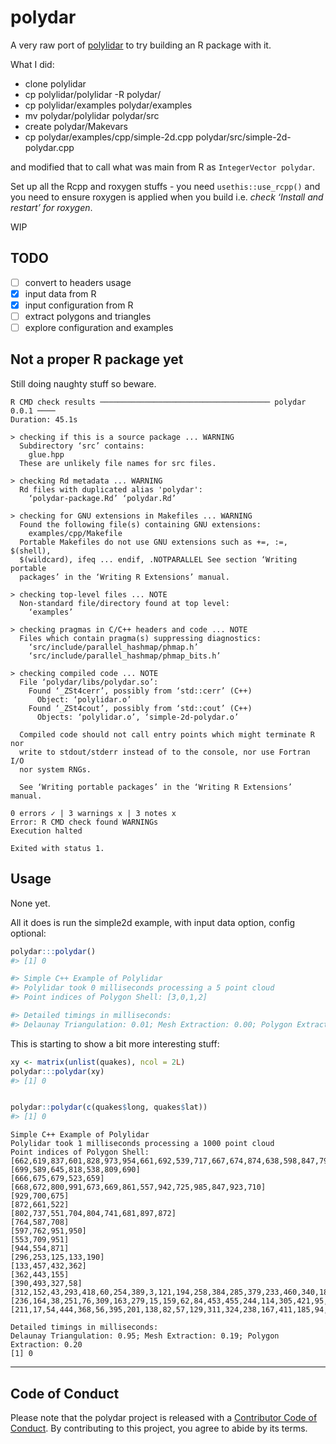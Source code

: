 
<!-- README.md is generated from README.Rmd. Please edit that file -->

# polydar

<!-- badges: start -->

<!-- badges: end -->

A very raw port of [polylidar](https://github.com/JeremyBYU/polylidar)
to try building an R package with it.

What I did:

  - clone polylidar
  - cp polylidar/polylidar -R polydar/
  - cp polylidar/examples polydar/examples
  - mv polydar/polylidar polydar/src
  - create polydar/Makevars
  - cp polydar/examples/cpp/simple-2d.cpp
    polydar/src/simple-2d-polydar.cpp

and modified that to call what was main from R as `IntegerVector
polydar`.

Set up all the Rcpp and roxygen stuffs - you need `usethis::use_rcpp()`
and you need to ensure roxygen is applied when you build i.e. *check
‘Install and restart’ for roxygen*.

WIP

## TODO

  - [ ] convert to headers usage
  - [x] input data from R
  - [x] input configuration from R
  - [ ] extract polygons and triangles
  - [ ] explore configuration and examples

## Not a proper R package yet

Still doing naughty stuff so beware.

    R CMD check results ────────────────────────────────────── polydar 0.0.1 ────
    Duration: 45.1s
    
    > checking if this is a source package ... WARNING
      Subdirectory ‘src’ contains:
        glue.hpp
      These are unlikely file names for src files.
    
    > checking Rd metadata ... WARNING
      Rd files with duplicated alias 'polydar':
        ‘polydar-package.Rd’ ‘polydar.Rd’
    
    > checking for GNU extensions in Makefiles ... WARNING
      Found the following file(s) containing GNU extensions:
        examples/cpp/Makefile
      Portable Makefiles do not use GNU extensions such as +=, :=, $(shell),
      $(wildcard), ifeq ... endif, .NOTPARALLEL See section ‘Writing portable
      packages’ in the ‘Writing R Extensions’ manual.
    
    > checking top-level files ... NOTE
      Non-standard file/directory found at top level:
        ‘examples’
    
    > checking pragmas in C/C++ headers and code ... NOTE
      Files which contain pragma(s) suppressing diagnostics:
        ‘src/include/parallel_hashmap/phmap.h’
        ‘src/include/parallel_hashmap/phmap_bits.h’
    
    > checking compiled code ... NOTE
      File ‘polydar/libs/polydar.so’:
        Found ‘_ZSt4cerr’, possibly from ‘std::cerr’ (C++)
          Object: ‘polylidar.o’
        Found ‘_ZSt4cout’, possibly from ‘std::cout’ (C++)
          Objects: ‘polylidar.o’, ‘simple-2d-polydar.o’
      
      Compiled code should not call entry points which might terminate R nor
      write to stdout/stderr instead of to the console, nor use Fortran I/O
      nor system RNGs.
      
      See ‘Writing portable packages’ in the ‘Writing R Extensions’ manual.
    
    0 errors ✓ | 3 warnings x | 3 notes x
    Error: R CMD check found WARNINGs
    Execution halted
    
    Exited with status 1.

## Usage

None yet.

All it does is run the simple2d example, with input data option, config
optional:

``` r
polydar:::polydar()
#> [1] 0

#> Simple C++ Example of Polylidar
#> Polylidar took 0 milliseconds processing a 5 point cloud
#> Point indices of Polygon Shell: [3,0,1,2]

#> Detailed timings in milliseconds:
#> Delaunay Triangulation: 0.01; Mesh Extraction: 0.00; Polygon Extraction: 0.01
```

This is starting to show a bit more interesting stuff:

``` r
xy <- matrix(unlist(quakes), ncol = 2L)
polydar:::polydar(xy)
#> [1] 0


polydar::polydar(c(quakes$long, quakes$lat))
#> [1] 0
```

    Simple C++ Example of Polylidar
    Polylidar took 1 milliseconds processing a 1000 point cloud
    Point indices of Polygon Shell: [662,619,837,601,828,973,954,661,692,539,717,667,674,874,638,598,847,799,953,921,755,618,816,732,805,873,640,781,604,649,950,562,745,830,627,564,504,783,677,922,959,648,853,594,521,964,691,612,877,576,901,505,663,510,818,751,744,586,917,688,589,770,690,992,531,941,753,655,558,925,867,913,879,798,508,650,932,889,773,791,957,936,826,536,945,827,893,549,578,754,694]
    [699,589,645,818,538,809,690]
    [666,675,679,523,659]
    [668,672,800,991,673,669,861,557,942,725,985,847,923,710]
    [929,700,675]
    [872,661,522]
    [802,737,551,704,804,741,681,897,872]
    [764,587,708]
    [597,762,951,950]
    [553,709,951]
    [944,554,871]
    [296,253,125,133,190]
    [133,457,432,362]
    [362,443,155]
    [390,493,327,58]
    [312,152,43,293,418,60,254,389,3,121,194,258,384,285,379,233,460,340,182,454,398,70,360,178,314,26]
    [236,164,38,251,76,309,163,279,15,159,62,84,453,455,244,114,305,421,95,297,356,342,355,492]
    [211,17,54,444,368,56,395,201,138,82,57,129,311,324,238,167,411,185,94,410,353,198,287,286,187,352,408,189,250,205,68,274,256,497]
    
    Detailed timings in milliseconds:
    Delaunay Triangulation: 0.95; Mesh Extraction: 0.19; Polygon Extraction: 0.20
    [1] 0

-----

## Code of Conduct

Please note that the polydar project is released with a [Contributor
Code of
Conduct](https://contributor-covenant.org/version/2/0/CODE_OF_CONDUCT.html).
By contributing to this project, you agree to abide by its terms.
